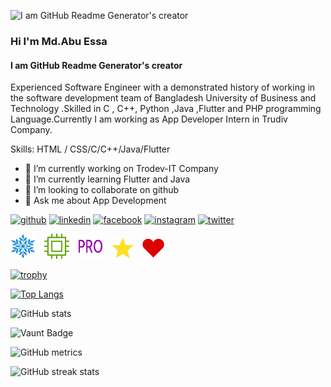 
![I am GitHub Readme Generator's creator](https://media.licdn.com/dms/image/D5616AQF0c1rL_y_Dxw/profile-displaybackgroundimage-shrink_350_1400/0/1706627860591?e=1713398400&v=beta&t=D1n6_vVltvZUBQ5SUunKLpDwDg9N6WJROfkujYo1FYc)
### Hi I'm Md.Abu Essa
#### I am GitHub Readme Generator's creator

Experienced Software Engineer with a demonstrated history of working in the software development team of Bangladesh University of Business and Technology .Skilled in C , C++, Python ,Java ,Flutter and PHP programming Language.Currently  I am working as App Developer Intern in Trudiv Company.

Skills:  HTML / CSS/C/C++/Java/Flutter

- 🔭 I’m currently working on Trodev-IT Company 
- 🌱 I’m currently learning Flutter and Java 
- 👯 I’m looking to collaborate on github 
- 💬 Ask me about App Development 


[<img src='https://cdn.jsdelivr.net/npm/simple-icons@3.0.1/icons/github.svg' alt='github' height='40'>](https://github.com/https://github.com/Abuessa265)  [<img src='https://cdn.jsdelivr.net/npm/simple-icons@3.0.1/icons/linkedin.svg' alt='linkedin' height='40'>](https://www.linkedin.com/in/https://www.linkedin.com/in/engr-md-abu-essa-375ba9290//)  [<img src='https://cdn.jsdelivr.net/npm/simple-icons@3.0.1/icons/facebook.svg' alt='facebook' height='40'>](https://www.facebook.com/https://web.facebook.com/?_rdc=1&_rdr)  [<img src='https://cdn.jsdelivr.net/npm/simple-icons@3.0.1/icons/instagram.svg' alt='instagram' height='40'>](https://www.instagram.com/https://www.instagram.com/accounts/edit//)  [<img src='https://cdn.jsdelivr.net/npm/simple-icons@3.0.1/icons/twitter.svg' alt='twitter' height='40'>](https://twitter.com/https://twitter.com/abuessa1855678)  

<a href='https://archiveprogram.github.com/'><img src='https://raw.githubusercontent.com/acervenky/animated-github-badges/master/assets/acbadge.gif' width='40' height='40'></a> <a href='https://docs.github.com/en/developers'><img src='https://raw.githubusercontent.com/acervenky/animated-github-badges/master/assets/devbadge.gif' width='40' height='40'></a> <a href='https://github.com/pricing'><img src='https://raw.githubusercontent.com/acervenky/animated-github-badges/master/assets/pro.gif' width='40' height='40'></a> <a href='https://stars.github.com/'><img src='https://raw.githubusercontent.com/acervenky/animated-github-badges/master/assets/starbadge.gif' width='35' height='35'></a> <a href='https://docs.github.com/en/github/supporting-the-open-source-community-with-github-sponsors'><img src='https://raw.githubusercontent.com/acervenky/animated-github-badges/master/assets/sponsorbadge.gif' width='35' height='35'></a> 

[![trophy](https://github-profile-trophy.vercel.app/?username=https://github.com/Abuessa265)](https://github.com/ryo-ma/github-profile-trophy)

[![Top Langs](https://github-readme-stats.vercel.app/api/top-langs/?username=https://github.com/Abuessa265)](https://github.com/anuraghazra/github-readme-stats)

![GitHub stats](https://github-readme-stats.vercel.app/api?username=https://github.com/Abuessa265&show_icons=true&count_private=true)  

![Vaunt Badge](https://api.vaunt.dev/v1/github/entities/https://github.com/Abuessa265/contributions?format=svg&private=true)  

![GitHub metrics](https://metrics.lecoq.io/https://github.com/Abuessa265)  

![GitHub streak stats](https://streak-stats.demolab.com/?user=https://github.com/Abuessa265)  

